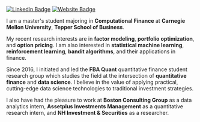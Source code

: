 [![Linkedin Badge](https://img.shields.io/badge/-LinkedIn-blue?style=flat-square&logo=Linkedin&logoColor=white&link=https://www.linkedin.com/in/seong-yun-byeon-8183a8113/)](https://www.linkedin.com/in/jungoh-john-kook-2702b11a8/) [![Website Badge](https://img.shields.io/badge/FBA_Quant-black?style=flat-square&link=https://fbaquant.com)](https://fbaquant.com)


I am a master's student majoring in __Computational Finance__ at __Carnegie Mellon University__, __Tepper School of Business__. 

My recent research interests are in __factor modeling__, __portfolio optimization__, and __option pricing__. I am also interested in __statistical machine learning__, __reinforcement learning__, __bandit algorithms__, and their applications in finance.

Since 2016, I initiated and led the __FBA Quant__ quantitative finance student research group which studies the field at the intersection of __quantitative finance__ and __data science__. I believe in the value of applying practical, cutting-edge data science technologies to traditional investment strategies.

I also have had the pleasure to work at __Boston Consulting Group__ as a data analytics intern, __Assetplus Investments Management__ as a quantitative research intern, and __NH Investment & Securities__ as a researcher.
